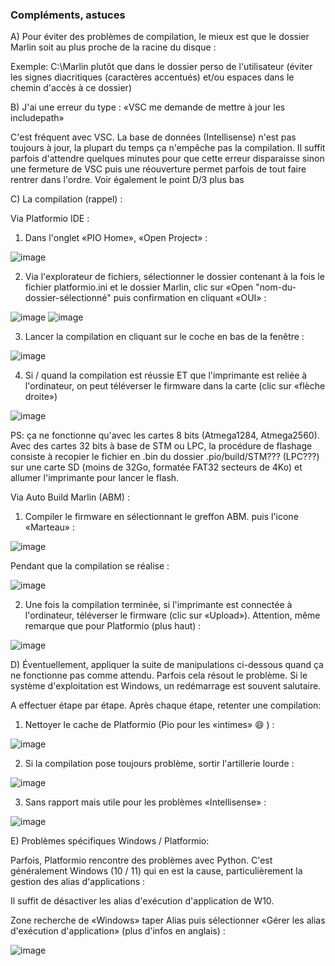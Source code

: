 ### Compléments, astuces
A) Pour éviter des problèmes de compilation, le mieux est que le dossier Marlin soit au plus proche de la racine du disque :

Exemple: C:\Marlin plutôt que dans le dossier perso de l'utilisateur (éviter les signes diacritiques (caractères accentués) et/ou espaces dans le chemin d'accès à ce dossier)

B) J'ai une erreur du type : «VSC me demande de mettre à jour les includepath»

C'est fréquent avec VSC. La base de données (Intellisense) n'est pas toujours à jour, la plupart du temps ça n'empêche pas la compilation. Il suffit parfois d'attendre quelques minutes pour que cette erreur disparaisse sinon une fermeture de VSC puis une réouverture permet parfois de tout faire rentrer dans l'ordre.
Voir également le point D/3 plus bas

C) La compilation (rappel) :

Via Platformio IDE :
1) Dans l'onglet «PIO Home», «Open Project» :

![image](./images/VSC/platformio-ouvrir-projet.jpg)

2) Via l'explorateur de fichiers, sélectionner le dossier contenant à la fois le fichier platformio.ini et le dossier Marlin, clic sur «Open "nom-du-dossier-sélectionné" puis confirmation en cliquant «OUI» :

![image](./images/VSC/platformio-ouvrir-projet-selection-dossier.jpg)
![image](./images/VSC/platformio-ouvrir-projet-selection-dossier-confiance.jpg)
	
3) Lancer la compilation en cliquant sur le coche en bas de la fenêtre :

![image](./images/VSC/platformio-compiler.jpg)	

4) Si / quand la compilation est réussie ET que l'imprimante est reliée à l'ordinateur, on peut téléverser le firmware dans la carte (clic sur «flèche droite»)

![image](./images/VSC/platformio-televerser.jpg)

PS: ça ne fonctionne qu'avec les cartes 8 bits (Atmega1284, Atmega2560). Avec des cartes 32 bits à base de STM ou LPC, la procédure de flashage consiste à recopier le fichier en .bin du dossier .pio/build/STM??? (LPC???) sur une carte SD (moins de 32Go, formatée FAT32 secteurs de 4Ko) et allumer l'imprimante pour lancer le flash.

Via Auto Build Marlin (ABM) :
1) Compiler le firmware en sélectionnant le greffon ABM. puis l'icone «Marteau» :

![image](./images/VSC/ABM-compller.jpg)

Pendant que la compilation se réalise :

![image](./images/VSC/ABM-compilation-en-cours.jpg)

2) Une fois la compilation terminée, si l'imprimante est connectée à l'ordinateur, téléverser le firmware (clic sur «Upload»). Attention, même remarque que pour Platformio (plus haut) :

![image](./images/VSC/ABM-televerser-carte-mere.jpg)

 D) Éventuellement, appliquer la suite de manipulations ci-dessous quand ça ne fonctionne pas comme attendu. Parfois cela résout le problème. Si le système d'exploitation est Windows, un redémarrage est souvent salutaire.

 A effectuer étape par étape. Après chaque étape, retenter une compilation:

 1) Nettoyer le cache de Platformio (Pio pour les «intimes» 😄 ) :
 
 ![image](./images/VSC/platformioclean-cleanall.jpg)
 
2) Si la compilation pose toujours problème, sortir l'artillerie lourde :

![image](./images/VSC/supprimerdossier_pio.jpg)

3) Sans rapport mais utile pour les problèmes «Intellisense» :

![image](./images/VSC/platformioIDE-intellisense-1.jpg)

 E) Problèmes spécifiques Windows / Platformio:

Parfois, Platformio rencontre des problèmes avec Python. C'est généralement Windows (10 / 11) qui en est la cause, particulièrement la gestion des alias d'applications :

Il suffit de désactiver les alias d'exécution d'application de W10.

Zone recherche de «Windows» taper Alias puis sélectionner «Gérer les alias d'exécution d'application» (plus d'infos en anglais) : 

![image](./images/VSC/alias-recherche.jpg)
